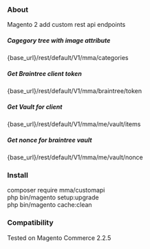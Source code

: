 ### About
Magento 2 add custom rest api endpoints

##### Cagegory tree with image attribute 
{base_url}/rest/default/V1/mma/categories

##### Get Braintree client token
{base_url}/rest/default/V1/mma/braintree/token

##### Get Vault for client
{base_url}/rest/default/V1/mma/me/vault/items

##### Get nonce for braintree vault 
{base_url}/rest/default/V1/mma/me/vault/nonce

### Install
composer require mma/customapi<br>
php bin/magento setup:upgrade<br>
php bin/magento cache:clean

### Compatibility
Tested on Magento Commerce 2.2.5
